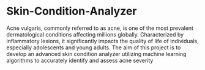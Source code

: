 # Skin-Condition-Analyzer
Acne vulgaris, commonly referred to as acne, is one of the most prevalent dermatological
conditions affecting millions globally. Characterized by inflammatory lesions, it significantly
impacts the quality of life of individuals, especially adolescents and young adults. The aim of
this project is to develop an advanced skin condition analyzer utilizing machine learning
algorithms to accurately identify and assess acne severity 